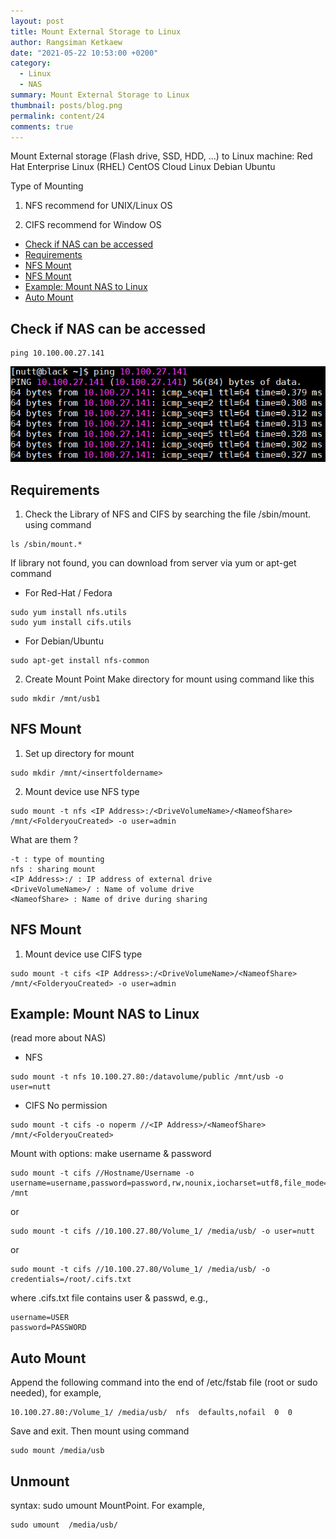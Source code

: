 ```yaml
---
layout: post
title: Mount External Storage to Linux
author: Rangsiman Ketkaew
date: "2021-05-22 10:53:00 +0200"
category:
  - Linux
  - NAS
summary: Mount External Storage to Linux
thumbnail: posts/blog.png
permalink: content/24
comments: true
---
```


Mount External storage (Flash drive, SSD, HDD, ...) to Linux machine:
Red Hat Enterprise Linux (RHEL)
CentOS
Cloud Linux
Debian
Ubuntu

Type of Mounting

1. NFS recommend for UNIX/Linux OS

2. CIFS recommend for Window OS

- [Check if NAS can be accessed](#check-if-nas-can-be-accessed)
- [Requirements](#requirements)
- [NFS Mount](#nfs-mount)
- [NFS Mount](#nfs-mount-1)
- [Example: Mount NAS to Linux](#example-mount-nas-to-linux)
- [Auto Mount](#auto-mount)


## Check if NAS can be accessed

```
ping 10.100.00.27.141
```

<p align="center">
   <img src="/assets/img/posts/nas-address.png">
</p>

## Requirements

1. Check the Library of NFS and CIFS by searching the file /sbin/mount.<type>  using command 
```
ls /sbin/mount.*
```
If library not found, you can download from server via yum or apt-get command
- For Red-Hat / Fedora
```
sudo yum install nfs.utils
sudo yum install cifs.utils
```
- For Debian/Ubuntu
```
sudo apt-get install nfs-common
```
2. Create Mount Point
Make directory for mount using command like this
```
sudo mkdir /mnt/usb1
```

## NFS Mount

1. Set up directory for mount
```
sudo mkdir /mnt/<insertfoldername> 
```

2. Mount device use NFS type
```
sudo mount -t nfs <IP Address>:/<DriveVolumeName>/<NameofShare> /mnt/<FolderyouCreated> -o user=admin
```

What are them ?
```
-t : type of mounting
nfs : sharing mount
<IP Address>:/ : IP address of external drive
<DriveVolumeName>/ : Name of volume drive
<NameofShare> : Name of drive during sharing
```

## NFS Mount

1. Mount device use CIFS type
```
sudo mount -t cifs <IP Address>:/<DriveVolumeName>/<NameofShare> /mnt/<FolderyouCreated> -o user=admin
```

## Example: Mount NAS to Linux
(read more about NAS)

- NFS
```
sudo mount -t nfs 10.100.27.80:/datavolume/public /mnt/usb -o user=nutt
```
- CIFS
No permission
```
sudo mount -t cifs -o noperm //<IP Address>/<NameofShare> /mnt/<FolderyouCreated>
```
Mount with options: make username & password
```
sudo mount -t cifs //Hostname/Username -o username=username,password=password,rw,nounix,iocharset=utf8,file_mode=0644,dir_mode=0755 /mnt
```
or
```
sudo mount -t cifs //10.100.27.80/Volume_1/ /media/usb/ -o user=nutt
```
or
```
sudo mount -t cifs //10.100.27.80/Volume_1/ /media/usb/ -o credentials=/root/.cifs.txt
```
where .cifs.txt file contains user & passwd, e.g.,
```
username=USER
password=PASSWORD
```

## Auto Mount

Append the following command into the end of /etc/fstab file (root or sudo needed), for example,
```
10.100.27.80:/Volume_1/ /media/usb/  nfs  defaults,nofail  0  0
```
Save and exit. Then mount using command

```
sudo mount /media/usb
 ```

## Unmount

syntax: sudo umount MountPoint. For example,
```
sudo umount  /media/usb/
```
